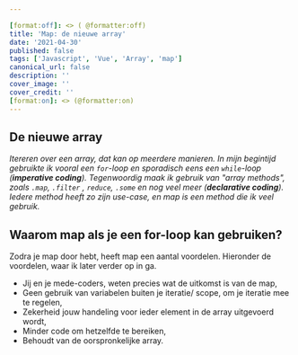```yaml
---

[format:off]: <> ( @formatter:off)
title: 'Map: de nieuwe array'
date: '2021-04-30' 
published: false
tags: ['Javascript', 'Vue', 'Array', 'map']
canonical_url: false 
description: ''
cover_image: '' 
cover_credit: ''
[format:on]: <> (@formatter:on)
---
```


## De nieuwe array

*Itereren over een array, dat kan op meerdere manieren. In mijn begintijd gebruikte ik vooral een `for`-loop en sporadisch
eens een `while`-loop (**imperative coding**). Tegenwoordig maak ik gebruik van "array methods", zoals `.map`, `.filter`
, `reduce`, `.some` en nog veel meer (**declarative coding**). Iedere method heeft zo zijn use-case, en map is een method die ik veel gebruik.*

## Waarom map als je een for-loop kan gebruiken?

Zodra je map door hebt, heeft map een aantal voordelen. Hieronder de voordelen, waar ik later verder op in ga.
* Jij en je mede-coders, weten precies wat de uitkomst is van de map,
* Geen gebruik van variabelen buiten je iteratie/ scope, om je iteratie mee te regelen,
* Zekerheid jouw handeling voor ieder element in de array uitgevoerd wordt, 
* Minder code om hetzelfde te bereiken,
* Behoudt van de oorspronkelijke array.
